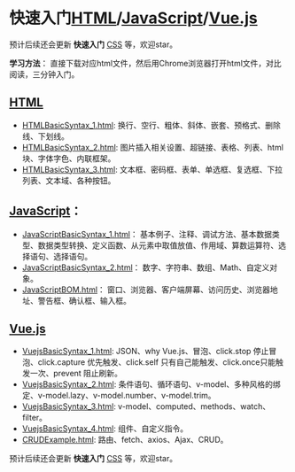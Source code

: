 # 快速入门[HTML](https://baike.baidu.com/item/HTML/97049?fr=aladdin)/[JavaScript](https://baike.baidu.com/item/javascript)/[Vue.js](https://cn.vuejs.org/)

预计后续还会更新 **快速入门**
[CSS](https://baike.baidu.com/item/CSS/5457)
等，欢迎star。

**学习方法**： 直接下载对应html文件，然后用Chrome浏览器打开html文件，对比阅读，三分钟入门。

## [HTML](https://github.com/zhangyixing1007/practice/tree/master/HTML)
* [HTMLBasicSyntax_1.html](https://github.com/zhangyixing1007/practice/blob/master/HTML/HTMLBasicSyntax_1.html): 
换行、空行、粗体、斜体、嵌套、预格式、删除线、下划线。
* [HTMLBasicSyntax_2.html](https://github.com/zhangyixing1007/practice/blob/master/HTML/HTMLBasicSyntax_2.html):
图片插入相关设置、超链接、表格、列表、html块、字体字色、内联框架。
* [HTMLBasicSyntax_3.html](https://github.com/zhangyixing1007/practice/blob/master/HTML/HTMLBasicSyntax_3.html):
文本框、密码框、表单、单选框、复选框、下拉列表、文本域、各种按钮。


## [JavaScript](https://github.com/zhangyixing1007/easyStart/tree/master/JavaScript)：
* [JavaScriptBasicSyntax_1.html](https://github.com/zhangyixing1007/easyStart/blob/master/JavaScript/JavaScriptBasicSyntax_1.html)：
基本例子、注释、调试方法、基本数据类型、数据类型转换、定义函数、从元素中取值放值、作用域、算数运算符、选择语句、选择语句。
* [JavaScriptBasicSyntax_2.html](https://github.com/zhangyixing1007/easyStart/blob/master/JavaScript/JavaScriptBasicSyntax_2.html)：
数字、字符串、数组、Math、自定义对象。
* [JavaScriptBOM.html](https://github.com/zhangyixing1007/easyStart/blob/master/JavaScript/JavaScriptBOM.html)：
窗口、浏览器、客户端屏幕、访问历史、浏览器地址、警告框、确认框、输入框。


## [Vue.js](https://github.com/zhangyixing1007/easyStart/tree/master/Vuejs)
* [VuejsBasicSyntax_1.html](https://github.com/zhangyixing1007/easyStart/blob/master/Vuejs/VuejsBasicSyntax_1.html):
JSON、why Vue.js、冒泡、click.stop 停止冒泡、click.capture 优先触发、click.self 只有自己能触发、click.once只能触发一次、prevent 阻止刷新。
* [VuejsBasicSyntax_2.html](https://github.com/zhangyixing1007/easyStart/blob/master/Vuejs/VuejsBasicSyntax_2.html):
条件语句、循环语句、v-model、多种风格的绑定、v-model.lazy、v-model.number、v-model.trim。
* [VuejsBasicSyntax_3.html](https://github.com/zhangyixing1007/easyStart/blob/master/Vuejs/VuejsBasicSyntax_3.html):
v-model、computed、methods、watch、filter。
* [VuejsBasicSyntax_4.html](https://github.com/zhangyixing1007/easyStart/blob/master/Vuejs/VuejsBasicSyntax_4.html):
组件、自定义指令。
* [CRUDExample.html](https://github.com/zhangyixing1007/easyStart/blob/master/Vuejs/CRUEExample.html):
路由、fetch、axios、Ajax、CRUD。

预计后续还会更新 **快速入门**
[CSS](https://baike.baidu.com/item/CSS/5457)
等，欢迎star。
